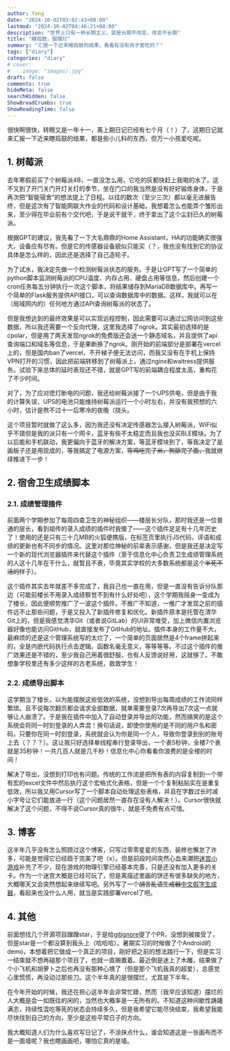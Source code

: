 ```yaml
---
author: Yang
date: "2024-10-02T03:02:43+08:00"
lastmod: "2024-10-02T04:46:21+08:00"
description: "世界上只有一种长期主义，就是长期不改变，改变不长期"
title: "瞎捣鼓，狠摆烂"
summary: "汇报一下近来瞎捣鼓的成果，看看有没有孩子爱吃的？"
tags: ["diary"]
categories: "diary"
# cover: 
#    image: "images/.jpg"
draft: false
comments: true
hideMeta: false
searchHidden: false
ShowBreadCrumbs: true
ShowReadingTime: false
---
```


很快啊很快，转眼又是一年十一，离上期日记已经有七个月（！）了，这期日记就来汇报一下近来瞎捣鼓的结果，都是些小儿科的东西，但万一小孩爱吃呢。

## 1. 树莓派

去年寒假前买了个树莓派4B，一直没怎么用，它吃的灰都快赶上我喝的水了。这不又到了开门关门开灯关灯的季节，坐在门口的我当然是没有好好锻炼身体，于是再次把“智能宿舍”的想法提上了日程。以往的数次（至少三次）都以毫无进展告终，但是这次有了智能网联大作业的代码和设计基础，我想着怎么也能弄个雏形出来，至少得在毕业前有个交代吧，于是说干就干，终于拿出了这个尘封已久的树莓派。

根据GPT的建议，我先看了一下大名鼎鼎的Home Assistant，HA的功能确实很强大，设备应有尽有。但是它的传感器设备貌似只能买（？，我也没有找到它的协议具体是怎么样的，因此还是选择了自己造轮子。

为了试水，我决定先做一个检测树莓派状态的服务。于是让GPT写了一个简单的python脚本监测树莓派的CPU温度、内存占用、硬盘占用等信息，然后创建一个cron任务每五分钟执行一次这个脚本，将结果储存到MariaDB数据库中。再写一个简单的Flask服务提供API接口，可以查询数据库中的数据。这样，我就可以在（局域网内的）任何地方通过API查询树莓派的状态了。

但是我想达到的最终效果是可以实现远程控制，因此需要可以通过公网访问到这些数据，所以我还需要一个反向代理，这里我选择了ngrok。其实最初选择的是cpolar，但是用了两天发现ngrok的免费版还会送一个静态域名，并且提供了api查询端口和域名等信息，于是果断换了ngrok。刚开始的前端部分是部署在vercel上的，但是国内ban了vercel，不开梯子便无法访问，而我又没有在手机上保持VPN打开的习惯，因此把前端转移到了树莓派上，通过nginx和waitress提供服务。试验下来总体的延时表现还不错，就是GPT写的前端耦合程度太高，重构花了不少时间。

对了，为了应对熄灯断电的问题，我还给树莓派接了一个UPS供电，但是由于我的计算失误，UPS的电池只能维持树莓派运行一个小时左右，并没有我预想的六小时，估计是熬不过十一后寒冷的夜晚（挠头。

这个项目暂时就做了这么多，因为我还没有决定传感器怎么接入树莓派，WiFi似乎不错但是我的派只有一个网卡，蓝牙有些不太稳定而且我也没买BLE模块。为了以后能和手机联动，我更偏向于蓝牙的解决方案，等蓝牙模块到了，等我决定了是画板子还是用现成的，等我搞定了电源方案，<del>等鸡吃完了米，狗舔完了面，</del>我就继续推进下一步！

## 2. 宿舍卫生成绩脚本

### 2.1. 成绩管理插件

前面两个学期参加了每周四查卫生的神秘组织——楼层长分队，那时我还是一位普通的层长，看到祖传的录入成绩的插件时我傻了——这个插件足足有十几年历史了！使用的还是只有三十几MB的火狐便携版，在标签页里执行JS代码，评语和成绩的更新也有不同步的情况。这里对那位神秘的前辈表示感谢，但是我还是决定写一个新的现代浏览器插件来代替这个插件（至于信息化中心负责卫生成绩管理系统的人这十几年在干什么，就暂且不表，毕竟其实学校的大多数系统都是这个<del>半死不活的</del>样子）。

这个插件其实去年就差不多完成了，我自己也一直在用，但是一直没有告诉分队那边（可能前楼长不用录入成绩察觉不到有什么好处吧），这个学期我摇身一变成为了楼长，因此便顺势推广了一波这个插件。不推广不知道，一推广才发现之前的插件远不止那些问题，于是又投入了新插件修复和优化。新插件原本是托管在清华Git上的，但是我感觉清华Git（或者说GitLab）的UI非常难受，加上微信内置浏览器好像也能访问GitHub，就直接发布了GitHub的地址。插件本身的工作量不大，最麻烦的还是这个管理系统写的太烂了，一个简单的页面居然是4个frame拼起来的，全是内嵌代码执行点击逻辑，函数名毫无意义，等等等等。不过这个插件的推广效果还是不错的，至少我自己用着很舒服，也有人反馈说好用，这就够了。不敢想象学校里还有多少这样的古老系统，救救学生！

### 2.2. 成绩导出脚本

这学期当了楼长，以为能摆脱这些低效的系统，没想到导出每周成绩的工作流同样繁琐。且不说每次翻页都会请求全部数据，就单需要登录7次再导出7次这一点就够让人崩溃了。于是我在插件中加入了自动登录并导出的功能，然而搞笑的是这个系统会将同一时刻登录的人弄混！换句话说，即使你使用的是不同的用户名和密码，只要你在同一时刻登录，系统就会认为你是同一个人，导致你登录到别的账号上去（？？？）。这让我只好选择单线程串行登录导出，一个表5秒钟，全楼7个表就是35秒钟！一共几百人就是几千秒！信息化中心你看看你浪费的是全楼的时间！

解决了导出，没想到打印也有问题。传统的工作流是把所有表的内容复制到一个带有宏的excel文件中然后执行这个宏格式化表格，但是一个个复制粘贴实在是重复低效，所以我又用Cursor写了一个脚本自动处理这些表格，并且在字数过长时减小字号让它们能放进一行（这个问题居然一直存在没有人解决！）。Cursor很快就解决了这个问题，不得不说Cursor真的很牛，就是不免费有点可惜。

## 3. 博客

这半年几乎没有怎么照顾过这个博客，只写过零零星星的东西，装修也懈怠了许多，可能是觉得它已经趋于完美了吧（x）。但是前段时间突然心血来潮把[迷宫小游戏](/gadgets/backrooms/)补充了不少，现在游戏的物理引擎已经基本完善，只是还没有加入更多的关卡。作为一个迷宫大概是已经可玩了，但是离描述里画的饼还有很多缺失的地方，大概哪天又会突然想起来继续写吧。另外写了一个<del>胡言乱语生成器</del>[中文假字生成器](https://chinese-lorem-ipsum.vercel.app/)，看起来也没什么人用，就当是实践部署vercel了吧。

## 4. 其他

前面想找几个开源项目蹭蹭star，于是给[gitignore](https://github.com/github/gitignore)提了个PR，没想到被接受了，但是star是一个都没算到我头上（哈哈哈）。暑期实习的时候做了个Android的demo，本想着把它做成一个真正的项目，刚好把之前的想法践行一下，但是实习一结束就不想再碰那个项目了，也就一直搁置着。最近倒是迷上了木雕，结果做了个小飞机和胡萝卜之后也再没有那种心境了（但是那个飞机我真的超爱），总感觉心里慌慌，再没动过那些刀。这个半年真的是很摆烂，尤其是下半年。

在今年开始的时候，我还在担心这半年会非常忙碌，然而（我早应该知道）摆烂的人大概是会一如既往的闲的，当然也大概率是一无所有的。不知道这种间歇性踌躇满志，持续性混吃等死的状态会持续多久，但是我希望它能尽快结束，我希望我能尽快找到自己的方向，至少是这些平常日子的方向。

我大概知道人们为什么喜欢写日记了，不涂抹点什么，谁会知道这是一张画布而不是一面墙呢？我也瞎画画吧，哪怕它真的是墙。
